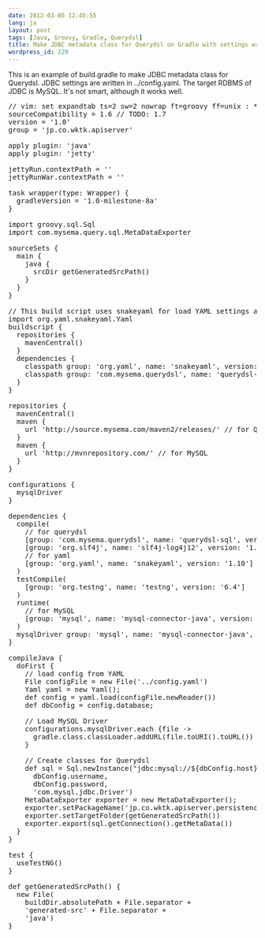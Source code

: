 ```yaml
---
date: 2012-03-05 12:45:55
lang: ja
layout: post
tags: [Java, Groovy, Gradle, Querydsl]
title: Make JDBC metadata class for Querydsl on Gradle with settings written by YAML
wordpress_id: 229
---
```

This is an example of build.gradle to make JDBC metadata class for Querydsl.
JDBC settings are written in ../config.yaml. The target RDBMS of JDBC is MySQL.
It's not smart, although it works well.
<pre class="syntax groovy">// vim: set expandtab ts=2 sw=2 nowrap ft=groovy ff=unix : */
sourceCompatibility = 1.6 // TODO: 1.7
version = '1.0'
group = 'jp.co.wktk.apiserver'

apply plugin: 'java'
apply plugin: 'jetty'

jettyRun.contextPath = ''
jettyRunWar.contextPath = ''

task wrapper(type: Wrapper) {
  gradleVersion = '1.0-milestone-8a'
}

import groovy.sql.Sql
import com.mysema.query.sql.MetaDataExporter

sourceSets {
  main {
    java {
      srcDir getGeneratedSrcPath()
    }
  }
}

// This build script uses snakeyaml for load YAML settings about database for Querydsl.
import org.yaml.snakeyaml.Yaml
buildscript {
  repositories {
    mavenCentral()
  }
  dependencies {
    classpath group: 'org.yaml', name: 'snakeyaml', version: '1.10'
    classpath group: 'com.mysema.querydsl', name: 'querydsl-sql', version: '2.3.1'
  }
}

repositories {
  mavenCentral()
  maven {
    url 'http://source.mysema.com/maven2/releases/' // for Querydsl
  }
  maven {
    url 'http://mvnrepository.com/' // for MySQL
  }
}

configurations {
  mysqlDriver
}

dependencies {
  compile(
    // for querydsl
    [group: 'com.mysema.querydsl', name: 'querydsl-sql', version: '2.3.1'],
    [group: 'org.slf4j', name: 'slf4j-log4j12', version: '1.6.1'],
    // for yaml
    [group: 'org.yaml', name: 'snakeyaml', version: '1.10']
  )
  testCompile(
    [group: 'org.testng', name: 'testng', version: '6.4']
  )
  runtime(
    // for MySQL
    [group: 'mysql', name: 'mysql-connector-java', version: '5.1.18']
  )
  mysqlDriver group: 'mysql', name: 'mysql-connector-java', version: '5.1.18' // for MySQL
}

compileJava {
  doFirst {
    // load config from YAML
    File configFile = new File('../config.yaml')
    Yaml yaml = new Yaml();
    def config = yaml.load(configFile.newReader())
    def dbConfig = config.database;

    // Load MySQL Driver
    configurations.mysqlDriver.each {file ->
      gradle.class.classLoader.addURL(file.toURI().toURL())
    }

    // Create classes for Querydsl
    def sql = Sql.newInstance("jdbc:mysql://${dbConfig.host}:${dbConfig.port}/apiserver",
      dbConfig.username,
      dbConfig.password,
      'com.mysql.jdbc.Driver')
    MetaDataExporter exporter = new MetaDataExporter();
    exporter.setPackageName('jp.co.wktk.apiserver.persistence')
    exporter.setTargetFolder(getGeneratedSrcPath())
    exporter.export(sql.getConnection().getMetaData())
  }
}

test {
  useTestNG()
}

def getGeneratedSrcPath() {
  new File(
    buildDir.absolutePath + File.separator +
    'generated-src' + File.separator +
    'java')
}</pre>
